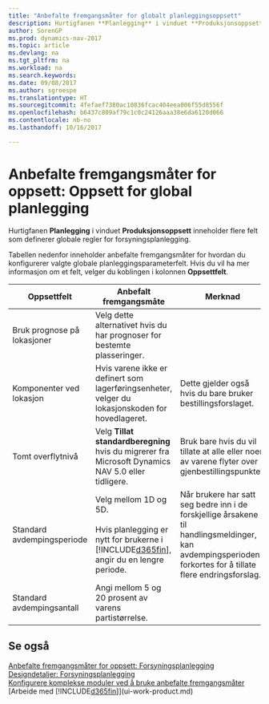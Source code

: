 ```yaml
---
title: "Anbefalte fremgangsmåter for globalt planleggingsoppsett"
description: Hurtigfanen **Planlegging** i vinduet **Produksjonsoppsett** inneholder flere felt som definerer globale regler for forsyningsplanlegging.
author: SorenGP
ms.prod: dynamics-nav-2017
ms.topic: article
ms.devlang: na
ms.tgt_pltfrm: na
ms.workload: na
ms.search.keywords: 
ms.date: 09/08/2017
ms.author: sgroespe
ms.translationtype: HT
ms.sourcegitcommit: 4fefaef7380ac10836fcac404eea006f55d8556f
ms.openlocfilehash: b6437c809af79c1c0c24126aaa38e6da6120d066
ms.contentlocale: nb-no
ms.lasthandoff: 10/16/2017

---
```

# <a name="setup-best-practices-global-planning-setup"></a>Anbefalte fremgangsmåter for oppsett: Oppsett for global planlegging
Hurtigfanen **Planlegging** i vinduet **Produksjonsoppsett** inneholder flere felt som definerer globale regler for forsyningsplanlegging.  

 Tabellen nedenfor inneholder anbefalte fremgangsmåter for hvordan du konfigurerer valgte globale planleggingsparameterfelt. Hvis du vil ha mer informasjon om et felt, velger du koblingen i kolonnen **Oppsettfelt**.  

|Oppsettfelt|Anbefalt fremgangsmåte|Merknad|  
|-----------------|-------------------|-------------|  
|Bruk prognose på lokasjoner|Velg dette alternativet hvis du har prognoser for bestemte plasseringer.||  
|Komponenter ved lokasjon|Hvis varene ikke er definert som lagerføringsenheter, velger du lokasjonskoden for hovedlageret.|Dette gjelder også hvis du bare bruker bestillingsforslaget.|  
|Tomt overflytnivå|Velg **Tillat standardberegning** hvis du migrerer fra Microsoft Dynamics NAV 5.0 eller tidligere.|Bruk bare hvis du vil tillate at alle eller noen av varene flyter over gjenbestillingspunktet.|  
|Standard avdempingsperiode|Velg mellom 1D og 5D.<br /><br /> Hvis planlegging er nytt for brukerne i [!INCLUDE[d365fin](includes/d365fin_md.md)], angir du en lengre periode.|Når brukere har satt seg bedre inn i de forskjellige årsakene til handlingsmeldinger, kan avdempingsperioden forkortes for å tillate flere endringsforslag.|  
|Standard avdempingsantall|Angi mellom 5 og 20 prosent av varens partistørrelse.||  

## <a name="see-also"></a>Se også  
 [Anbefalte fremgangsmåter for oppsett: Forsyningsplanlegging](setup-best-practices-supply-planning.md)   
 [Designdetaljer: Forsyningsplanlegging](design-details-supply-planning.md)   
 [Konfigurere komplekse moduler ved å bruke anbefalte fremgangsmåter](set-up-complex-application-areas-using-best-practices.md)  
 [Arbeide med [!INCLUDE[d365fin](includes/d365fin_md.md)]](ui-work-product.md)

